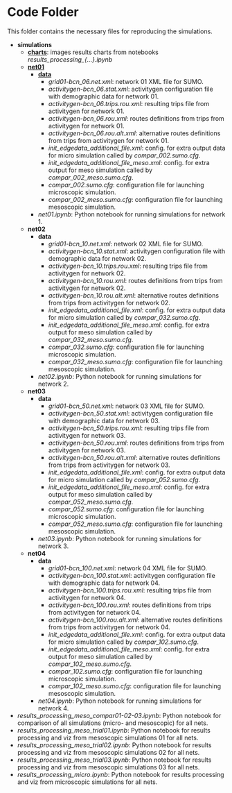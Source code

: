 # Code Folder 

This folder contains the necessary files for reproducing the simulations.

* **simulations**  
	* [**charts**](https://github.com/Reivajar/A-BCN-Paradox/tree/master/code/simulations/charts): images results charts from notebooks *results_processing_{...}.ipynb*   
	* [**net01**](https://github.com/Reivajar/A-BCN-Paradox/tree/master/code/simulations/net01)  
		* [**data**](https://github.com/Reivajar/A-BCN-Paradox/tree/master/code/simulations/net01/data)
			* *grid01-bcn_06.net.xml*: network 01 XML file for SUMO.
			* *activitygen-bcn_06.stat.xml*: activitygen configuration file with demographic data for network 01.
			* *activitygen-bcn_06.trips.rou.xml*: resulting trips file from activitygen for network 01.
			* *activitygen-bcn_06.rou.xml*: routes definitions from trips from activitygen for network 01.
			* *activitygen-bcn_06.rou.alt.xml*: alternative routes definitions from trips from activitygen for network 01.    
			* *init_edgedata_additional_file.xml*: config. for extra output data for micro simulation called by *compar_002.sumo.cfg*.        
			* *init_edgedata_additional_file_meso.xml*: config. for extra output for meso simulation called by *compar_002_meso.sumo.cfg*.   
			* *compar_002.sumo.cfg*: configuration file for launching microscopic simulation.
			* *compar_002_meso.sumo.cfg*: configuration file for launching mesoscopic simulation.          	
		* *net01.ipynb*: Python notebook for running simulations for network 1.
	* **net02**  
		* **data**
			* *grid01-bcn_10.net.xml*: network 02 XML file for SUMO.
			* *activitygen-bcn_10.stat.xml*: activitygen configuration file with demographic data for network 02.
			* *activitygen-bcn_10.trips.rou.xml*: resulting trips file from activitygen for network 02.
			* *activitygen-bcn_10.rou.xml*: routes definitions from trips from activitygen for network 02.
			* *activitygen-bcn_10.rou.alt.xml*: alternative routes definitions from trips from activitygen for network 02.    
			* *init_edgedata_additional_file.xml*: config. for extra output data for micro simulation called by *compar_032.sumo.cfg*.        
			* *init_edgedata_additional_file_meso.xml*: config. for extra output for meso simulation called by *compar_032_meso.sumo.cfg*.   
			* *compar_032.sumo.cfg*: configuration file for launching microscopic simulation.
			* *compar_032_meso.sumo.cfg*: configuration file for launching mesoscopic simulation.
		* *net02.ipynb*: Python notebook for running simulations for network 2.
	* **net03**  
		* **data**
			* *grid01-bcn_50.net.xml*: network 03 XML file for SUMO.
			* *activitygen-bcn_50.stat.xml*: activitygen configuration file with demographic data for network 03.
			* *activitygen-bcn_50.trips.rou.xml*: resulting trips file from activitygen for network 03.
			* *activitygen-bcn_50.rou.xml*: routes definitions from trips from activitygen for network 03.
			* *activitygen-bcn_50.rou.alt.xml*: alternative routes definitions from trips from activitygen for network 03.    
			* *init_edgedata_additional_file.xml*: config. for extra output data for micro simulation called by *compar_052.sumo.cfg*.        
			* *init_edgedata_additional_file_meso.xml*: config. for extra output for meso simulation called by *compar_052_meso.sumo.cfg*.   
			* *compar_052.sumo.cfg*: configuration file for launching microscopic simulation.
			* *compar_052_meso.sumo.cfg*: configuration file for launching mesoscopic simulation.
		* *net03.ipynb*: Python notebook for running simulations for network 3.
	* **net04**  
		* **data**
			* *grid01-bcn_100.net.xml*: network 04 XML file for SUMO.
			* *activitygen-bcn_100.stat.xml*: activitygen configuration file with demographic data for network 04.
			* *activitygen-bcn_100.trips.rou.xml*: resulting trips file from activitygen for network 04.
			* *activitygen-bcn_100.rou.xml*: routes definitions from trips from activitygen for network 04.
			* *activitygen-bcn_100.rou.alt.xml*: alternative routes definitions from trips from activitygen for network 04.    
			* *init_edgedata_additional_file.xml*: config. for extra output data for micro simulation called by *compar_102.sumo.cfg*.        
			* *init_edgedata_additional_file_meso.xml*: config. for extra output for meso simulation called by *compar_102_meso.sumo.cfg*.   
			* *compar_102.sumo.cfg*: configuration file for launching microscopic simulation.
			* *compar_102_meso.sumo.cfg*: configuration file for launching mesoscopic simulation.
		* *net04.ipynb*: Python notebook for running simulations for network 4.
* *results_processing_meso_compar01-02-03.ipynb*: Python notebook for comparison of all simulations (micro- and mesoscopic) for all nets.
* *results_processing_meso_trial01.ipynb*: Python notebook for results processing and viz from mesoscopic simulations 01 for all nets.
* *results_processing_meso_trial02.ipynb*: Python notebook for results processing and viz from mesoscopic simulations 02 for all nets.
* *results_processing_meso_trial03.ipynb*: Python notebook for results processing and viz from mesoscopic simulations 03 for all nets.
* *results_processing_micro.ipynb*: Python notebook for results processing and viz from microscopic simulations for all nets.

